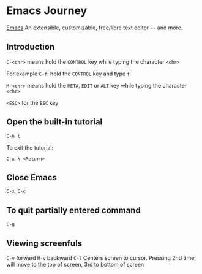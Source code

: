 # Emacs Journey

[Emacs](https://www.gnu.org/software/emacs) An extensible, customizable, free/libre text editor — and more.

## Introduction

`C-<chr>` means hold the `CONTROL` key while typing the character `<chr>`

For example `C-f`: hold the `CONTROL` key and type `f`

`M-<chr>` means hold the `META`, `EDIT` or `ALT` key while typing the character `<chr>`

`<ESC>` for the `ESC` key

## Open the built-in tutorial

```
C-h t
```

To exit the tutorial:

```
C-x k <Return>
```

## Close Emacs

```
C-x C-c
```

## To quit partially entered command

```
C-g
```

## Viewing screenfuls

`C-v` forward
`M-v` backward
`C-l` Centers screen to cursor. Pressing 2nd time, will move to the top of screen, 3rd to bottom of screen

## 

```
```

## 

```
```

## 

```
```

## 

```
```

## 

```
```





## 

```
```




